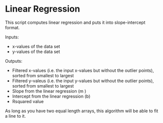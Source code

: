 # Linear Regression
This script computes linear regression and puts it into slope-intercept format.

Inputs: 
- x-values of the data set
- y-values of the data set

Outputs:
- Filtered x-values (i.e. the input x-values but without the outlier points), sorted from smallest to largest
- Filtered y-valeus (i.e. the input y-values but without the outlier points), sorted from smallest to largest
- Slope from the linear regression (m )
- Intercept from the linear regression (b)
- Rsquared value

As long as you have two equal length arrays, this algorithm will be able to fit a line to it.
